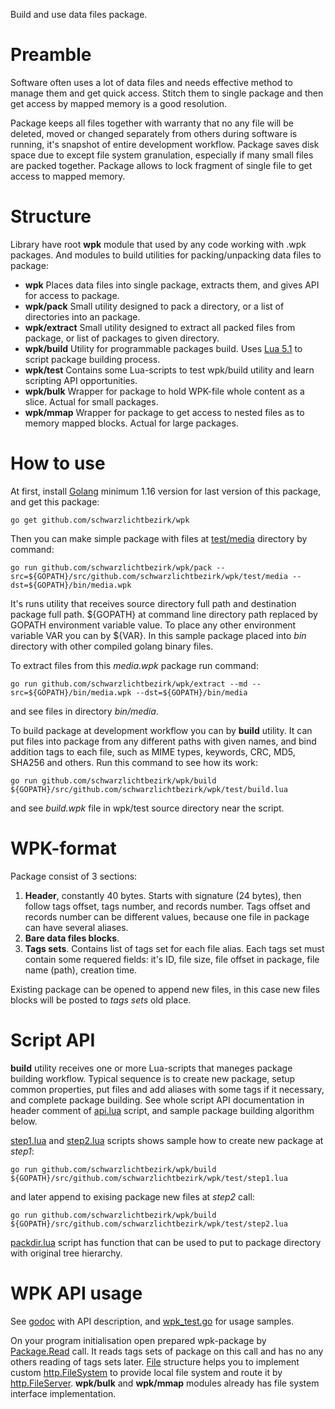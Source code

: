 
Build and use data files package.

# Preamble
Software often uses a lot of data files and needs effective method to manage them and get quick access. Stitch them to single package and then get access by mapped memory is a good resolution.

Package keeps all files together with warranty that no any file will be deleted, moved or changed separately from others during software is running, it's snapshot of entire development workflow. Package saves disk space due to except file system granulation, especially if many small files are packed together. Package allows to lock fragment of single file to get access to mapped memory.

# Structure
Library have root **wpk** module that used by any code working with .wpk packages. And modules to build utilities for packing/unpacking data files to package:
 - **wpk** 
Places data files into single package, extracts them, and gives API for access to package.
 - **wpk/pack**
Small utility designed to pack a directory, or a list of directories into an package.
 - **wpk/extract**
Small utility designed to extract all packed files from package, or list of packages to given directory.
 - **wpk/build**
Utility for programmable packages build. Uses [Lua 5.1]([https://www.lua.org/manual/5.1/](https://www.lua.org/manual/5.1/)) to script package building process.
 - **wpk/test**
Contains some Lua-scripts to test wpk/build utility and learn scripting API opportunities.
 - **wpk/bulk**
Wrapper for package to hold WPK-file whole content as a slice. Actual for small packages.
 - **wpk/mmap**
Wrapper for package to get access to nested files as to memory mapped blocks. Actual for large packages.

# How to use
At first, install [Golang](https://golang.org/) minimum 1.16 version for last version of this package, and get this package:

    go get github.com/schwarzlichtbezirk/wpk

Then you can make simple package with files at [test/media](https://github.com/schwarzlichtbezirk/wpk/tree/master/test/media) directory by command:

    go run github.com/schwarzlichtbezirk/wpk/pack --src=${GOPATH}/src/github.com/schwarzlichtbezirk/wpk/test/media --dst=${GOPATH}/bin/media.wpk
It's runs utility that receives source directory full path and destination package full path. ${GOPATH} at command line directory path replaced by GOPATH environment variable value. To place any other environment variable VAR you can by ${VAR}. In this sample package placed into *bin* directory with other compiled golang binary files.

To extract files from this *media.wpk* package run command:

    go run github.com/schwarzlichtbezirk/wpk/extract --md --src=${GOPATH}/bin/media.wpk --dst=${GOPATH}/bin/media
and see files in directory *bin/media*.

To build package at development workflow you can by **build** utility. It can put files into package from any different paths with given names, and bind addition tags to each file, such as MIME types, keywords, CRC, MD5, SHA256 and others. Run this command to see how its work:

    go run github.com/schwarzlichtbezirk/wpk/build ${GOPATH}/src/github.com/schwarzlichtbezirk/wpk/test/build.lua
and see *build.wpk* file in wpk/test source directory near the script.

# WPK-format
Package consist of 3 sections:
 1. **Header**, constantly 40 bytes. Starts with signature (24 bytes), then follow tags offset, tags number, and records number. Tags offset and records number can be different values, because one file in package can have several aliases.
 2. **Bare data files blocks**.
 3. **Tags sets**. Contains list of tags set for each file alias. Each tags set must contain some requered fields: it's ID, file size, file offset in package, file name (path), creation time.

Existing package can be opened to append new files, in this case new files blocks will be posted to *tags sets* old place.

# Script API
**build** utility receives one or more Lua-scripts that maneges package building workflow. Typical sequence is to create new package, setup common properties, put files and add aliases with some tags if it necessary, and complete package building. See whole script API documentation in header comment of [api.lua](https://github.com/schwarzlichtbezirk/wpk/blob/master/test/api.lua) script, and sample package building algorithm below.

[step1.lua](https://github.com/schwarzlichtbezirk/wpk/blob/master/test/step1.lua) and [step2.lua](https://github.com/schwarzlichtbezirk/wpk/blob/master/test/step2.lua) scripts shows sample how to create new package at *step1*:

    go run github.com/schwarzlichtbezirk/wpk/build ${GOPATH}/src/github.com/schwarzlichtbezirk/wpk/test/step1.lua
and later append to exising package new files at *step2* call:

    go run github.com/schwarzlichtbezirk/wpk/build ${GOPATH}/src/github.com/schwarzlichtbezirk/wpk/test/step2.lua
[packdir.lua](https://github.com/schwarzlichtbezirk/wpk/blob/master/test/packdir.lua) script has function that can be used to put to package directory with original tree hierarchy.

# WPK API usage
See [godoc](https://godoc.org/github.com/schwarzlichtbezirk/wpk) with API description, and [wpk_test.go](https://github.com/schwarzlichtbezirk/wpk/blob/master/wpk_test.go) for usage samples.

On your program initialisation open prepared wpk-package by [Package.Read](https://godoc.org/github.com/schwarzlichtbezirk/wpk#Package.Read) call. It reads tags sets of package on this call and has no any others reading of tags sets later. [File](https://godoc.org/github.com/schwarzlichtbezirk/wpk#File) structure helps you to implement custom [http.FileSystem](https://golang.org/pkg/net/http/#FileSystem) to provide local file system and route it by [http.FileServer](https://golang.org/pkg/net/http/#FileServer). **wpk/bulk** and **wpk/mmap** modules already has file system interface implementation.
